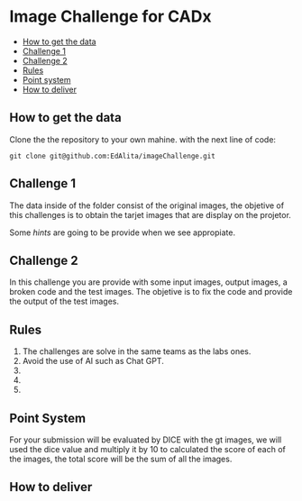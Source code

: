 # Image Challenge for CADx 

- [How to get the data](#how-to-get-the-data)
- [Challenge 1](#challenge-1)
- [Challenge 2](#challenge-2)
- [Rules](#rules)
- [Point system](#point-system)
- [How to deliver](#how-to-deliver)

## How to get the data

Clone the the repository to your own mahine. with the next line of code:

```
git clone git@github.com:EdAlita/imageChallenge.git

```

## Challenge 1

The data inside of the folder consist of the original images, the objetive of this challenges is to obtain the tarjet images that are display on the projetor.

Some *hints* are going to be provide when we see appropiate.

## Challenge 2

In this challenge you are provide with some input images, output images, a broken code and the test images. The objetive is to fix the code and provide the output of the test images. 

## Rules

1. The challenges are solve in the same teams as the labs ones.
2. Avoid the use of AI such as Chat GPT.
3. 
4. 
5. 

## Point System

For your submission will be evaluated by DICE with the gt images, we will used the dice value and multiply it by 10 to calculated the score of each of the images, the total score will be the sum of all the images.

## How to deliver